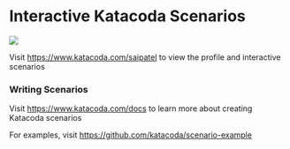 # Interactive Katacoda Scenarios

[![](http://shields.katacoda.com/katacoda/saipatel/count.svg)](https://www.katacoda.com/saipatel "Get your profile on Katacoda.com")

Visit https://www.katacoda.com/saipatel to view the profile and interactive scenarios

### Writing Scenarios
Visit https://www.katacoda.com/docs to learn more about creating Katacoda scenarios

For examples, visit https://github.com/katacoda/scenario-example
